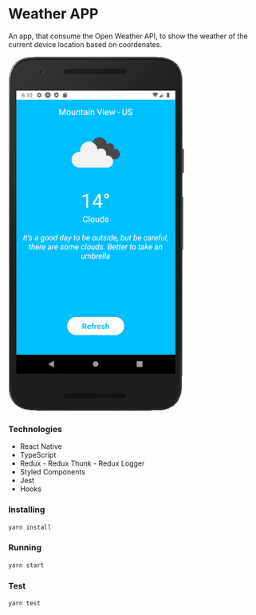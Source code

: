 # Weather APP

An app, that consume the Open Weather API, to show the weather of the current device location based on coordenates.

![alt text](https://github.com/yurisamagaia/weather/blob/master/assets/android_image.png)

### Technologies
- React Native
- TypeScript
- Redux - Redux Thunk - Redux Logger
- Styled Components
- Jest
- Hooks

### Installing

```sh
yarn install
```

### Running

```sh
yarn start
```

### Test

```sh
yarn test
```